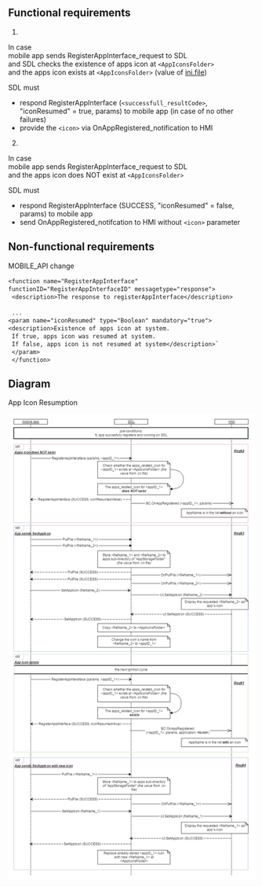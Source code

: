 ## Functional requirements  

1.  
In case  
mobile app sends RegisterAppInterface_request to SDL  
and SDL checks the existence of apps icon at `<AppIconsFolder>`  
and the apps icon exists at `<AppIconsFolder>` (value of [ini.file](https://github.com/smartdevicelink/sdl_core/blob/develop/src/appMain/smartDeviceLink.ini))  

SDL must  
- respond RegisterAppInterface (`<successfull_resultCode>`, "iconResumed" = true, params) to mobile app (in case of no other failures)  
- provide the `<icon>` via OnAppRegistered_notification to HMI
 

2. 
In case  
mobile app sends RegisterAppInterface_request to SDL  
and the apps icon does NOT exist at `<AppIconsFolder>`  

SDL must
- respond RegisterAppInterface (SUCCESS, "iconResumed" = false, params) to mobile app
- send OnAppRegistered_notifcation to HMI without `<icon>` parameter


## Non-functional requirements  
MOBILE_API change
```
<function name="RegisterAppInterface" functionID="RegisterAppInterfaceID" messagetype="response">   
 <description>The response to registerAppInterface</description>   
 
 ...   
<param name="iconResumed" type="Boolean" mandatory="true">
<description>Existence of apps icon at system.    
 If true, apps icon was resumed at system.     
 If false, apps icon is not resumed at system</description>`    
 </param>    
 </function>
 ```  

## Diagram

App Icon Resumption

![App Icon Resumption](https://github.com/smartdevicelink/sdl_requirements/blob/master/detailed_docs/accessories/App_Icon_Resumption.png)
